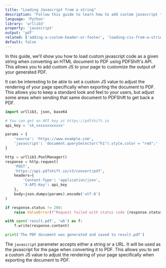 ```yaml
---
title: "Loading Javascript from a string"
description: "Follow this guide to learn how to add custom javascript to your page to customize the output of your generated PDF. This allows you to modify elements on the page, add or remove content, etc. This guide uses Python and the urllib3 library and relies on the PDFShift's API."
language: 'Python'
library: 'urllib3'
property: 'javascript'
output: 'pdf'
related: ['adding-a-custom-header-or-footer', 'loading-css-from-a-string', 'loading-css-from-a-url', 'loading-javascript-from-a-url']
default: false
---
```


In this guide, we'll show you how to load custom javascript code as a given string when converting an HTML document to PDF using PDFShift's API. This allows you to add custom JS to your page to customize the output of your generated PDF.

It can be interesting to be able to set a custom JS value to adjust the rendering of your page specifically when exporting the document to PDF.
This allows you to keep a standard look and feel to your users, but adjust some areas when sending that same document to PDFShift to get back a PDF.

```python
import urllib3, json, base64

# You can get an API key at https://pdfshift.io
api_key = 'sk_xxxxxxxxxxxx'

params = {
    'source': 'https://www.example.com',
    'javascript': 'document.querySelector("h1").style.color = "red";'
}

http = urllib3.PoolManager()
response = http.request(
    'POST',
    'https://api.pdfshift.io/v3/convert/pdf',
    headers={
        'Content-Type': 'application/json',
        'X-API-Key': api_key
    },
    body=json.dumps(params).encode('utf-8')
)

if response.status != 200:
    raise ValueError(f"Request failed with status code {response.status}: {response.data.decode('utf-8')}")

with open('result.pdf', 'wb') as f:
    f.write(response.content)

print('The PDF document was generated and saved to result.pdf')
```

The `javascript` parameter accepts either a string or a URL. It will be used as the javascript for the page when converting it to PDF. This allows you to set a custom JS value to adjust the rendering of your page specifically when exporting the document to PDF.